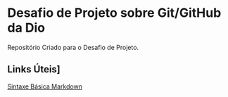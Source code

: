 #  Desafio de Projeto sobre Git/GitHub da Dio
Repositório Criado para o Desafio de Projeto. 

## Links Úteis]
[Sintaxe Básica Markdown](https://www.markdownguide.org/basic-sintaxe/)
